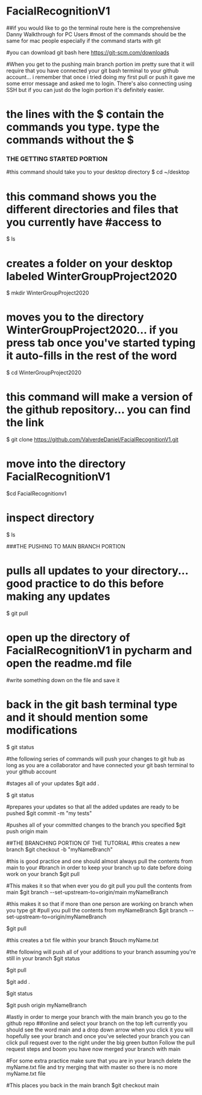 # FacialRecognitionV1

##if you would like to go the terminal route here is the comprehensive Danny Walkthrough for PC Users
#most of the commands should be the same for mac people especially if the command starts with git

#you can download git bash here
https://git-scm.com/downloads

#When you get to the pushing main branch portion im pretty sure that it will require that you have connected your git bash terminal to your github account... i remember that once i tried doing my first pull or push it gave me some error message and asked me to login. There's also connecting using SSH but if you can just do the login portion it's definitely easier.

# the lines with the $ contain the commands you type. type the commands without the $

### THE GETTING STARTED PORTION
#this command should take you to your desktop directory
$ cd ~/desktop

# this command shows you the different directories and files that you currently have #access to
$ ls

# creates a folder on your desktop labeled WinterGroupProject2020
$ mkdir WinterGroupProject2020

# moves you to the directory WinterGroupProject2020... if you press tab once you've started typing it auto-fills in the rest of the word
$ cd WinterGroupProject2020

# this command will make a version of the github repository... you can find the link
$ git clone https://github.com/ValverdeDaniel/FacialRecognitionV1.git

# move into the directory FacialRecognitionV1
$cd FacialRecognitionv1

# inspect directory
$ ls

###THE PUSHING TO MAIN BRANCH PORTION
# pulls all updates to your directory... good practice to do this before making any updates
$ git pull

# open up the directory of FacialRecognitionV1 in pycharm and open the readme.md file
#write something down on the file and save it

# back in the git bash terminal type and it should mention some modifications
$ git status

#the following series of commands will push your changes to git hub as long as you are a collaborator and have connected your git bash terminal to your github account

#stages all of your updates
$git add .

$ git status

#prepares your updates so that all the added updates are ready to be pushed
$git commit -m "my tests"

#pushes all of your committed changes to the branch you specified
$git push origin main


##THE BRANCHING PORTION OF THE TUTORIAL
#this creates a new branch
$git checkout -b "myNameBranch"

#this is good practice and one should almost always pull the contents from main to your #branch in order to keep your branch up to date before doing work on your branch
$git pull


#This makes it so that when ever you do git pull you pull the contents from main
$git branch --set-upstream-to=origin/main myNameBranch

#this makes it so that if more than one person are working on branch when you type git  #pull you pull the contents from myNameBranch
$git branch --set-upstream-to=origin/myNameBranch

$git pull

#this creates a txt file within your branch
$touch myName.txt

#the following will push all of your additions to your branch assuming you're still in your branch
$git status

$git pull

$git add .

$git status

$git push origin myNameBranch

#lastly in order to merge your branch with the main branch you go to the github repo ##online and select your branch on the top left currently you should see the word main and a drop down arrow when you click it you will hopefully see your branch and once you've selected your branch you can click pull request over to the right under the big green button
Follow the pull request steps and boom you have now merged your branch with main

#For some extra practice make sure that you are in your branch delete the myName.txt file and try merging that with master so there is no more myName.txt file

#This places you back in the main branch
$git checkout main


